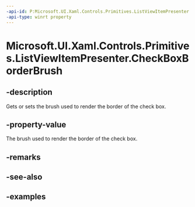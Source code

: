 ```yaml
---
-api-id: P:Microsoft.UI.Xaml.Controls.Primitives.ListViewItemPresenter.CheckBoxBorderBrush
-api-type: winrt property
---
```


# Microsoft.UI.Xaml.Controls.Primitives.ListViewItemPresenter.CheckBoxBorderBrush

<!--
public Microsoft.UI.Xaml.Media.Brush CheckBoxBorderBrush { get; set; }
-->


## -description

Gets or sets the brush used to render the border of the check box.

## -property-value

The brush used to render the border of the check box.

## -remarks

## -see-also

## -examples


